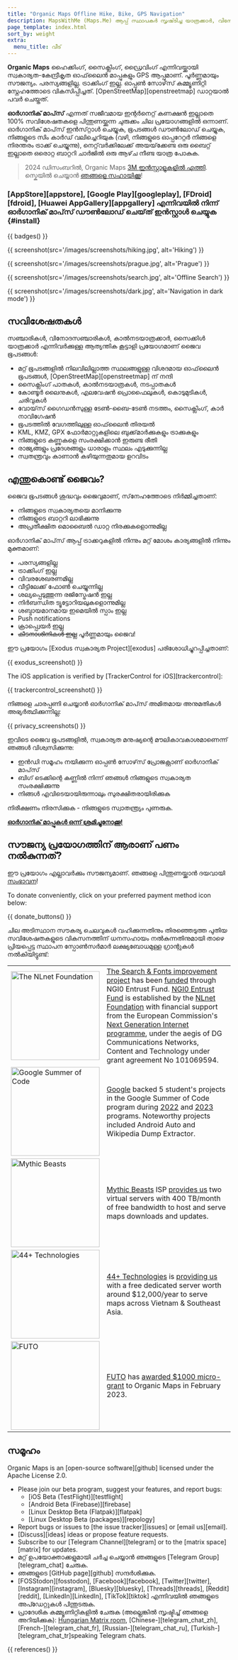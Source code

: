 ```yaml
---
title: "Organic Maps Offline Hike, Bike, GPS Navigation"
description: MapsWithMe (Maps.Me) ആപ്പ് സ്ഥാപകർ സൃഷ്‌ടിച്ച യാത്രക്കാർ, വിനോദസഞ്ചാരികൾ, ഡ്രൈവർമാർ, കാൽനടയാത്രക്കാർ, സൈക്ലിസ്റ്റുകൾ എന്നിവയ്‌ക്കായി അതിവേഗ വിശദമായ ഓഫ്‌ലൈൻ ഭൂപടങ്ങൾ.
page_template: index.html
sort_by: weight
extra:
  menu_title: വീട്
---
```


**Organic Maps** ഹൈക്കിംഗ്, സൈക്ലിംഗ്, ഡ്രൈവിംഗ് എന്നിവയ്ക്കായി സ്വകാര്യത-കേന്ദ്രീകൃത ഓഫ്‌ലൈൻ മാപ്പുകളും GPS ആപ്പുമാണ്. പൂർണ്ണമായും സൗജന്യം. പരസ്യങ്ങളില്ല. ട്രാക്കിംഗ് ഇല്ല. ഓപ്പൺ സോഴ്‌സ് കമ്മ്യൂണിറ്റി സ്നേഹത്തോടെ വികസിപ്പിച്ചത്. [OpenStreetMap][openstreetmap] ഡാറ്റയാൽ പവർ ചെയ്തത്.

**ഓർഗാനിക് മാപ്‌സ്** എന്നത് സജീവമായ ഇന്റർനെറ്റ് കണക്ഷൻ ഇല്ലാതെ 100% സവിശേഷതകളെ പിന്തുണയ്ക്കുന്ന ചുരുക്കം ചില പ്രയോഗങ്ങളിൽ ഒന്നാണ്. ഓർഗാനിക് മാപ്‌സ് ഇൻസ്‌റ്റാൾ ചെയ്യുക, ഭൂപടങ്ങൾ ഡൗൺലോഡ് ചെയ്യുക, നിങ്ങളുടെ സിം കാർഡ് വലിച്ചെറിയുക (വഴി, നിങ്ങളുടെ ഓപ്പറേറ്റർ നിങ്ങളെ നിരന്തരം ട്രാക്ക് ചെയ്യുന്നു), നെറ്റ്‌വർക്കിലേക്ക് അയയ്‌ക്കേണ്ട ഒരു ബൈറ്റ് ഇല്ലാതെ ഒരൊറ്റ ബാറ്ററി ചാർജിൽ ഒരു ആഴ്‌ച നീണ്ട യാത്ര പോകുക.

> 2024 ഡിസംബറിൽ, Organic Maps [3M ഇൻസ്റ്റാളുകളിൽ എത്തി](@/news/2024-12-20/411/index.md). സ്കെയിൽ ചെയ്യാൻ [ഞങ്ങളെ സഹായിക്കൂ](@/donate/index.md)!

### [AppStore][appstore], [Google Play][googleplay], [FDroid][fdroid], [Huawei AppGallery][appgallery] എന്നിവയിൽ നിന്ന് ഓർഗാനിക് മാപ്‌സ് ഡൗൺലോഡ് ചെയ്‌ത് ഇൻസ്റ്റാൾ ചെയ്യുക {#install}

{{ badges() }}

{{ screenshot(src='/images/screenshots/hiking.jpg', alt='Hiking') }}

{{ screenshot(src='/images/screenshots/prague.jpg', alt='Prague') }}

{{ screenshot(src='/images/screenshots/search.jpg', alt='Offline Search') }}

{{ screenshot(src='/images/screenshots/dark.jpg', alt='Navigation in dark mode') }}

## സവിശേഷതകൾ

സഞ്ചാരികൾ, വിനോദസഞ്ചാരികൾ, കാൽനടയാത്രക്കാർ, സൈക്കിൾ യാത്രക്കാർ എന്നിവർക്കുള്ള ആത്യന്തിക കൂട്ടാളി പ്രയോഗമാണ് ജെെവ ഭൂപടങ്ങൾ:

- മറ്റ് ഭൂപടങ്ങളിൽ നിലവിലില്ലാത്ത സ്ഥലങ്ങളുള്ള വിശദമായ ഓഫ്‌ലൈൻ ഭൂപടങ്ങൾ, [OpenStreetMap][openstreetmap] ന് നന്ദി
- സൈക്ലിംഗ് പാതകൾ, കാൽനടയാത്രകൾ, നടപ്പാതകൾ
- കോണ്ടൂർ ലൈനുകൾ, എലവേഷൻ പ്രൊഫൈലുകൾ, കൊടുമുടികൾ, ചരിവുകൾ
- വോയ്‌സ് ഗൈഡൻസുള്ള ടേൺ-ബൈ-ടേൺ നടത്തം, സൈക്ലിംഗ്, കാർ നാവിഗേഷൻ
- ഭൂപടത്തിൽ വേഗത്തിലുള്ള ഓഫ്‌ലൈൻ തിരയൽ
- KML, KMZ, GPX ഫോർമാറ്റുകളിലെ ബുക്ക്‌മാർക്കുകളും ട്രാക്കുകളും
- നിങ്ങളുടെ കണ്ണുകളെ സംരക്ഷിക്കാൻ ഇരുണ്ട രീതി
- രാജ്യങ്ങളും പ്രദേശങ്ങളും ധാരാളം സ്ഥലം എടുക്കുന്നില്ല
- സ്വതന്ത്രവും കാണാൻ കഴിയുന്നതുമായ ഉറവിടം

## എന്തുകൊണ്ട് ജൈവം?

ജെെവ ഭൂപടങ്ങൾ ശുദ്ധവും ജെെവുമാണ്, സ്‌നേഹത്തോടെ നിർമ്മിച്ചതാണ്:

- നിങ്ങളുടെ സ്വകാര്യതയെ മാനിക്കുന്നു
- നിങ്ങളുടെ ബാറ്ററി ലാഭിക്കുന്നു
- അപ്രതീക്ഷിത മൊബൈൽ ഡാറ്റ നിരക്കുകളൊന്നുമില്ല

ഓർഗാനിക് മാപ്‌സ് ആപ്പ് ട്രാക്കറുകളിൽ നിന്നും മറ്റ് മോശം കാര്യങ്ങളിൽ നിന്നും മുക്തമാണ്:

- പരസ്യങ്ങളില്ല
- ട്രാക്കിംഗ് ഇല്ല
- വിവരശേഖരണമില്ല
- വീട്ടിലേക്ക് ഫോൺ ചെയ്യുന്നില്ല
- ശല്യപ്പെടുത്തുന്ന രജിസ്ട്രേഷൻ ഇല്ല
- നിർബന്ധിത ട്യൂട്ടോറിയലുകളൊന്നുമില്ല
- ശബ്ദായമാനമായ ഇമെയിൽ സ്പാം ഇല്ല
- Push notifications
- ക്രാപ്പ്വെയർ ഇല്ല
- ~~കീടനാശിനികൾ ഇല്ല~~ പൂർണ്ണമായും ജൈവ!

ഈ പ്രയോഗം [Exodus സ്വകാര്യത Project][exodus] പരിശോധിച്ചുറപ്പിച്ചതാണ്:

{{ exodus_screenshot() }}

The iOS application is verified by [TrackerControl for iOS][trackercontrol]:

{{ trackercontrol_screenshot() }}

നിങ്ങളെ ചാരപ്പണി ചെയ്യാൻ ഓർഗാനിക് മാപ്‌സ് അമിതമായ അനുമതികൾ അഭ്യർത്ഥിക്കുന്നില്ല:

{{ privacy_screenshots() }}

ഇവിടെ ജെെവ ഭൂപടങ്ങളിൽ, സ്വകാര്യത മനുഷ്യന്റെ മൗലികാവകാശമാണെന്ന് ഞങ്ങൾ വിശ്വസിക്കുന്നു:

- ഇൻഡി സമൂഹം നയിക്കുന്ന ഓപ്പൺ സോഴ്‌സ് പ്രോജക്റ്റാണ് ഓർഗാനിക് മാപ്‌സ്
- ബിഗ് ടെക്കിന്റെ കണ്ണിൽ നിന്ന് ഞങ്ങൾ നിങ്ങളുടെ സ്വകാര്യത സംരക്ഷിക്കുന്നു
- നിങ്ങൾ എവിടെയായിരുന്നാലും സുരക്ഷിതരായിരിക്കുക

നിരീക്ഷണം നിരസിക്കുക - നിങ്ങളുടെ സ്വാതന്ത്ര്യം പുണരുക.

**[ഓർഗാനിക് മാപ്പുകൾ ഒന്ന് ശ്രമിച്ചുനോക്കൂ!](#install)**

## സൗജന്യ പ്രയോഗത്തിന് ആരാണ് പണം നൽകുന്നത്?

ഈ പ്രയോഗം എല്ലാവർക്കും സൗജന്യമാണ്. ഞങ്ങളെ പിന്തുണയ്ക്കാൻ ദയവായി [സംഭാവന](@/donate/index.md)!

To donate conveniently, click on your preferred payment method icon below:

{{ donate_buttons() }}

ചില അടിസ്ഥാന സൗകര്യ ചെലവുകൾ വഹിക്കുന്നതിനും തിരഞ്ഞെടുത്ത പുതിയ സവിശേഷതകളുടെ വികസനത്തിന് ധനസഹായം നൽകുന്നതിനുമായി താഴെ പ്രിയപ്പെട്ട സ്ഥാപന സ്പോൺസർമാർ ലക്ഷ്യബോധമുള്ള ഗ്രാന്റുകൾ നൽകിയിട്ടുണ്ട്:

<table style="border-spacing: 20px">
  <tr>
    <td>
      <a href="https://nlnet.nl/"><img src="sponsors/nlnet.svg" alt="The NLnet Foundation" width="200px"></a>
    </td>
    <td>
      <a href="https://github.com/organicmaps/organicmaps/milestone/7">The Search & Fonts improvement project</a> has been <a href="https://nlnet.nl/project/OrganicMaps/">funded</a> through NGI0 Entrust Fund. <a href="https://nlnet.nl/entrust/">NGI0 Entrust Fund</a> is established by the <a href="https://nlnet.nl/">NLnet Foundation</a> with financial support from the European Commission's <a href="https://www.ngi.eu/">Next Generation Internet programme</a>, under the aegis of DG Communications Networks, Content and Technology under grant agreement No 101069594.
    </td>
  </tr>
  <tr>
    <td>
      <a href="https://summerofcode.withgoogle.com/"><img src="sponsors/gsoc.svg" alt="Google Summer of Code" width="200px"></a>
    </td>
    <td>
      <a href="https://summerofcode.withgoogle.com/">Google</a> backed 5 student's projects in the Google Summer of Code program during <a href="https://summerofcode.withgoogle.com/programs/2022/organizations/organic-maps">2022</a> and <a href="https://summerofcode.withgoogle.com/programs/2023/organizations/organic-maps">2023</a> programs. Noteworthy projects included Android Auto and Wikipedia Dump Extractor.
    </td>
  </tr>
  <tr>
    <td>
      <a href="https://www.mythic-beasts.com/"><img src="sponsors/mythic-beasts.png" alt="Mythic Beasts" width="200px"></a>
    </td>
    <td>
      <a href="https://www.mythic-beasts.com/">Mythic Beasts</a> ISP <a href="https://www.mythic-beasts.com/blog/2021/10/06/improving-the-world-bit-by-expensive-bit/">provides us</a> two virtual servers with 400 TB/month of free bandwidth to host and serve maps downloads and updates.
    </td>
  </tr>
  <tr>
    <td>
      <a href="https://44plus.vn"><img src="sponsors/44plus.svg" alt="44+ Technologies" width="200px"></a>
    </td>
    <td>
      <a href="https://44plus.vn">44+ Technologies</a> is <a href="https://44plus.vn/organicmaps">providing us </a>with a free dedicated server worth around $12,000/year to serve maps across Vietnam & Southeast Asia.
    </td>
  </tr>
  <tr>
    <td>
      <a href="https://futo.org"><img src="sponsors/futo.svg" alt="FUTO" width="200px"></a>
    </td>
    <td>
      <a href="https://futo.org">FUTO</a> has <a href="https://www.youtube.com/watch?v=fJJclgBHrEw">awarded $1000 micro-grant</a> to Organic Maps in February 2023.
    </td>
  </tr>
</table>

## സമൂഹം

Organic Maps is an [open-source software][github] licensed under the Apache License 2.0.

- Please join our beta program, suggest your features, and report bugs:
  * [iOS Beta (TestFlight)][testflight]
  * [Android Beta (Firebase)][firebase]
  * [Linux Desktop Beta (Flatpak)][flatpak]
  * [Linux Desktop Beta (packages)][repology]
- Report bugs or issues to [the issue tracker][issues] or [email us][email].
- [Discuss][ideas] ideas or propose feature requests.
- Subscribe to our [Telegram Channel][telegram] or to the [matrix space][matrix] for updates.
- മറ്റ് ഉപയോക്താക്കളുമായി ചർച്ച ചെയ്യാൻ ഞങ്ങളുടെ [Telegram Group][telegram_chat] ചേരുക.
- ഞങ്ങളുടെ [GitHub page][github] സന്ദർശിക്കുക.
- [FOSStodon][fosstodon], [Facebook][facebook], [Twitter][twitter], [Instagram][instagram], [Bluesky][bluesky], [Threads][threads], [Reddit][reddit], [LinkedIn][LinkedIn], [TikTok][tiktok] എന്നിവയിൽ ഞങ്ങളുടെ അപ്ഡേറ്റുകൾ പിന്തുടരുക.
- പ്രാദേശിക കമ്മ്യൂണിറ്റികളിൽ ചേരുക (അല്ലെങ്കിൽ സൃഷ്ടിച്ച് ഞങ്ങളെ അറിയിക്കുക): [Hungarian Matrix room](https://matrix.to/#/#organicmapstranslate_hu:matrix.org), [Chinese-][telegram_chat_zh], [French-][telegram_chat_fr], [Russian-][telegram_chat_ru], [Turkish-][telegram_chat_tr]speaking Telegram chats.

[fork]: https://en.wikipedia.org/wiki/Fork_(software_development)

{{ references() }}